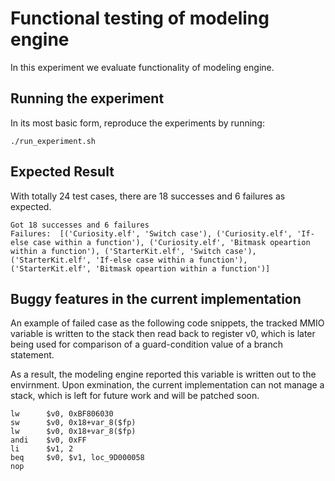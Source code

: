 # Functional testing of modeling engine
In this experiment we evaluate functionality of modeling engine.

## Running the experiment
In its most basic form, reproduce the experiments by running:
```
./run_experiment.sh 
```

## Expected Result
With totally 24 test cases, there are 18 successes and 6 failures as expected.

```
Got 18 successes and 6 failures
Failures:  [('Curiosity.elf', 'Switch case'), ('Curiosity.elf', 'If-else case within a function'), ('Curiosity.elf', 'Bitmask opeartion within a function'), ('StarterKit.elf', 'Switch case'), ('StarterKit.elf', 'If-else case within a function'), ('StarterKit.elf', 'Bitmask opeartion within a function')]
```
## Buggy features in the current implementation
An example of failed case as the following code snippets, the tracked MMIO variable is written to the stack then read back to register v0, which is later being used for comparison of a guard-condition value of a branch statement. 

As a result, the modeling engine reported this variable is written out to the envirnment. Upon exmination, the current implementation can not manage a stack, which is left for future work and will be patched soon.
```
lw      $v0, 0xBF806030
sw      $v0, 0x18+var_8($fp)
lw      $v0, 0x18+var_8($fp)
andi    $v0, 0xFF
li      $v1, 2
beq     $v0, $v1, loc_9D000058
nop
```